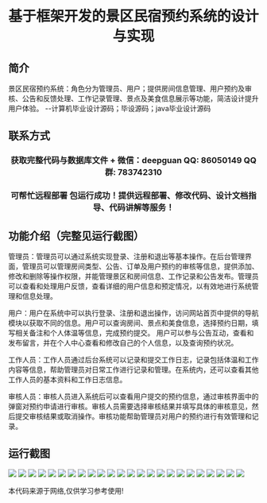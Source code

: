 <p><h1 align="center">基于框架开发的景区民宿预约系统的设计与实现</h1></p>

## 简介
景区民宿预约系统：角色分为管理员、用户；提供房间信息管理、用户预约及审核、公告和反馈处理、工作记录管理、景点及美食信息展示等功能，简洁设计提升用户体验。    --计算机毕业设计源码；毕设源码；java毕业设计源码


## 联系方式
<p><h3 align="center">获取完整代码与数据库文件 + 微信：deepguan QQ: 86050149 QQ群: 783742310</h3></p>
<p><h3 align="center">可帮忙远程部署 包运行成功！提供远程部署、修改代码、设计文档指导、代码讲解等服务！</h3></p>

## 功能介绍（完整见运行截图）
管理员：管理员可以通过系统实现登录、注册和退出等基本操作。在后台管理界面，管理员可以管理房间类型、公告、订单及用户预约的审核等信息，提供添加、修改和删除等操作权限，并能管理景区和房间信息、工作记录和公告发布。管理员可以查看和处理用户反馈，查看详细的用户信息和预定情况，以有效地进行系统管理和信息处理。

用户：用户在系统中可以执行登录、注册和退出操作，访问网站首页中提供的导航模块以获取不同的信息。用户可以查询房间、景点和美食信息，选择预约日期，填写相关备注和个人体温等信息，完成预约提交。 用户可以参与公告互动，查看和发布留言，并在个人中心查看和修改自己的个人信息，以及查询预约状况。

工作人员：工作人员通过后台系统可以记录和提交工作日志，记录包括体温和工作内容等信息，帮助管理员对日常工作进行记录和管理。在系统内，还可以查看其他工作人员的基本资料和工作日志信息。

审核人员：审核人员进入系统后可以查看用户提交的预约信息，通过审核界面中的弹窗对预约申请进行审核。审核人员需要选择审核结果并填写具体的审核意见，然后提交审核结果或取消操作。审核功能帮助管理员对用户的预约进行有效管理和记录。


## 运行截图
![](img/001.jpg)
![](img/002.jpg)
![](img/003.jpg)
![](img/004.jpg)
![](img/005.jpg)
![](img/006.jpg)
![](img/007.jpg)
![](img/008.jpg)
![](img/009.jpg)
![](img/010.jpg)
![](img/011.jpg)
![](img/012.jpg)
![](img/013.jpg)
![](img/014.jpg)
![](img/015.jpg)
![](img/016.jpg)
![](img/017.jpg)
![](img/018.jpg)
![](img/019.jpg)
![](img/020.jpg)
![](img/021.jpg)
![](img/022.jpg)
![](img/023.jpg)
![](img/024.jpg)

<p>本代码来源于网络,仅供学习参考使用!</p>

